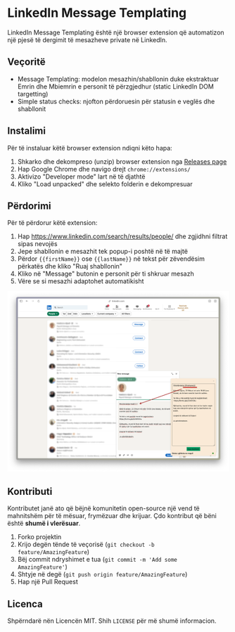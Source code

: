 # LinkedIn Message Templating

LinkedIn Message Templating është një browser extension që automatizon një pjesë të dergimit të mesazheve private në LinkedIn.

## Veçoritë

- Message Templating: modelon mesazhin/shabllonin duke ekstraktuar Emrin dhe Mbiemrin e personit të përzgjedhur (static LinkedIn DOM targetting)
- Simple status checks: njofton përdoruesin për statusin e veglës dhe shabllonit

## Instalimi

Për të instaluar këtë browser extension ndiqni këto hapa:

1. Shkarko dhe dekompreso (unzip) browser extension nga [Releases page](https://github.com/ionianFury/linkedin-message-templating/releases)
2. Hap Google Chrome dhe navigo drejt `chrome://extensions/`
3. Aktivizo "Developer mode" lart në të djathtë
4. Kliko "Load unpacked" dhe selekto folderin e dekompresuar

## Përdorimi

Për të përdorur këtë extension:

1. Hap https://www.linkedin.com/search/results/people/ dhe zgjidhni filtrat sipas nevojës
2. Jepe shabllonin e mesazhit tek popup-i poshtë në të majtë
3. Përdor `{{firstName}}` ose `{{lastName}}` në tekst për zëvendësim përkatës dhe kliko "Ruaj shabllonin"
3. Kliko në "Message" butonin e personit për ti shkruar mesazh
4. Vëre se si mesazhi adaptohet automatikisht

![Preview](/images/preview.png "Preview")

## Kontributi

Kontributet janë ato që bëjnë komunitetin open-source një vend të mahnitshëm për të mësuar, frymëzuar dhe krijuar. Çdo kontribut që bëni është **shumë i vlerësuar**.

1. Forko projektin
2. Krijo degën tënde të veçorisë (`git checkout -b feature/AmazingFeature`)
3. Bëj commit ndryshimet e tua (`git commit -m 'Add some AmazingFeature'`)
4. Shtyje në degë (`git push origin feature/AmazingFeature`)
5. Hap një Pull Request

## Licenca

Shpërndarë nën Licencën MIT. Shih `LICENSE` për më shumë informacion.
